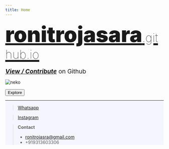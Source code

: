 ```yaml
---
title: Home
---
```

<p style="margin-bottom:0px; !important">
<span style="font-size:7vw !important;font-weight: 1000;margin-top: 0px !important;margin-bottom: 0px !important;"><a href="https://ronitrojasara.github.io/">ronitrojasara<span style="font-size: 4vw;font-weight: 1;">.github.io</span></a></span>
</p>
<p style="margin-bottom: 0px;font-size:2vw"><a href="https://github.com/ronitrojasara/ronitrojasara.github.io"><em><strong>View / Contribute</strong></em></a> on Github</p>

![neko](https://ronitrojasara.github.io/webmage.svg)

<!-- ### [Explore](https://ronitrojasara.github.io/posts/) -->
<form>
 <a href="https://ronitrojasara.github.io/pages/"><input type="button" value="Explore"></a>
</form>
<div style="background-color:rgb(245, 245, 255)">
 
___

> [Whatsapp](https://wa.me/+919313603306)

> [Instagram](https://www.instagram.com/_8023672/)

> **Contact**
> - ronitrojasra@gmail.com
> - +919313603306
</div>
